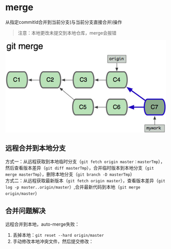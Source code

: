 # merge

从指定commitId合并到当前分支(与当前分支直接合并)操作
> 注意：本地更改未提交到本地仓库，merge会报错

![git merge](../images/git-merge.jpg)

远程合并到本地分支
---------------
方式一：从远程获取到本地临时分支（`git fetch origin master：masterTmp`），然后查看版本差异（`git diff masterTmp`），合并临时版本到本地分支（`git merge masterTmp`），删除本地分支（`git branch -D masterTmp`）<br>
方式二：从远程获取最新版本（`git fetch origin master`），查看版本差异（`git log -p master..origin/master`）,合并最新代码到本地（`git merge origin/master`）


合并问题解决
-------------
远程合并到本地，auto-merge失败：<br>
1. 丢掉本地：`git reset --hard origin/master`
2. 手动修改本地冲突文件，然后提交修改：
